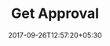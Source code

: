 ---
title: "Get Approval"
date: 2017-09-26T12:57:20+05:30
draft: false
layout: get-approval

flight : flight-header

flightContent : gray-bg


---